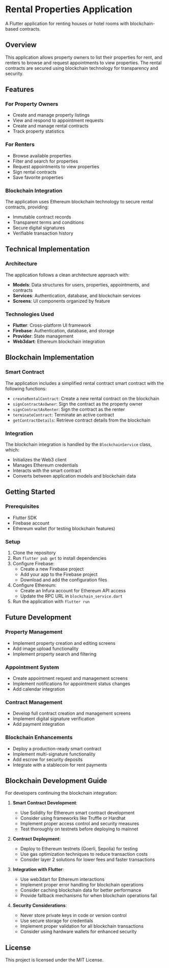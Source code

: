 # Rental Properties Application

A Flutter application for renting houses or hotel rooms with blockchain-based contracts.

## Overview

This application allows property owners to list their properties for rent, and renters to browse and request appointments to view properties. The rental contracts are secured using blockchain technology for transparency and security.

## Features

### For Property Owners
- Create and manage property listings
- View and respond to appointment requests
- Create and manage rental contracts
- Track property statistics

### For Renters
- Browse available properties
- Filter and search for properties
- Request appointments to view properties
- Sign rental contracts
- Save favorite properties

### Blockchain Integration
The application uses Ethereum blockchain technology to secure rental contracts, providing:
- Immutable contract records
- Transparent terms and conditions
- Secure digital signatures
- Verifiable transaction history

## Technical Implementation

### Architecture
The application follows a clean architecture approach with:
- **Models**: Data structures for users, properties, appointments, and contracts
- **Services**: Authentication, database, and blockchain services
- **Screens**: UI components organized by feature

### Technologies Used
- **Flutter**: Cross-platform UI framework
- **Firebase**: Authentication, database, and storage
- **Provider**: State management
- **Web3dart**: Ethereum blockchain integration

## Blockchain Implementation

### Smart Contract
The application includes a simplified rental contract smart contract with the following functions:
- `createRentalContract`: Create a new rental contract on the blockchain
- `signContractAsOwner`: Sign the contract as the property owner
- `signContractAsRenter`: Sign the contract as the renter
- `terminateContract`: Terminate an active contract
- `getContractDetails`: Retrieve contract details from the blockchain

### Integration
The blockchain integration is handled by the `BlockchainService` class, which:
- Initializes the Web3 client
- Manages Ethereum credentials
- Interacts with the smart contract
- Converts between application models and blockchain data

## Getting Started

### Prerequisites
- Flutter SDK
- Firebase account
- Ethereum wallet (for testing blockchain features)

### Setup
1. Clone the repository
2. Run `flutter pub get` to install dependencies
3. Configure Firebase:
   - Create a new Firebase project
   - Add your app to the Firebase project
   - Download and add the configuration files
4. Configure Ethereum:
   - Create an Infura account for Ethereum API access
   - Update the RPC URL in `blockchain_service.dart`
5. Run the application with `flutter run`

## Future Development

### Property Management
- Implement property creation and editing screens
- Add image upload functionality
- Implement property search and filtering

### Appointment System
- Create appointment request and management screens
- Implement notifications for appointment status changes
- Add calendar integration

### Contract Management
- Develop full contract creation and management screens
- Implement digital signature verification
- Add payment integration

### Blockchain Enhancements
- Deploy a production-ready smart contract
- Implement multi-signature functionality
- Add escrow for security deposits
- Integrate with a stablecoin for rent payments

## Blockchain Development Guide

For developers continuing the blockchain integration:

1. **Smart Contract Development**:
   - Use Solidity for Ethereum smart contract development
   - Consider using frameworks like Truffle or Hardhat
   - Implement proper access control and security measures
   - Test thoroughly on testnets before deploying to mainnet

2. **Contract Deployment**:
   - Deploy to Ethereum testnets (Goerli, Sepolia) for testing
   - Use gas optimization techniques to reduce transaction costs
   - Consider layer 2 solutions for lower fees and faster transactions

3. **Integration with Flutter**:
   - Use web3dart for Ethereum interactions
   - Implement proper error handling for blockchain operations
   - Consider caching blockchain data for better performance
   - Provide fallback mechanisms for when blockchain operations fail

4. **Security Considerations**:
   - Never store private keys in code or version control
   - Use secure storage for credentials
   - Implement proper validation for all blockchain transactions
   - Consider using hardware wallets for enhanced security

## License
This project is licensed under the MIT License.
